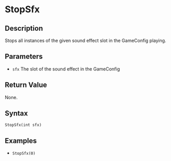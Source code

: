 # StopSfx

## Description
Stops all instances of the given sound effect slot in the GameConfig playing.

## Parameters

- `sfx`
The slot of the sound effect in the GameConfig

## Return Value
None.

## Syntax 
```StopSfx(int sfx)```

## Examples
- ```StopSfx(0)```